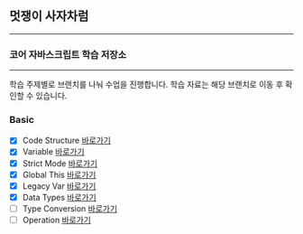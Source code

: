 ## 멋쟁이 사자차럼

---

### 코어 자바스크립트 학습 저장소

---

학습 주제별로 브랜치를 나눠 수업을 진행합니다.
학습 자료는 해당 브랜치로 이동 후 확인할 수 있습니다.

### Basic

- [x] Code Structure [바로가기](https://github.com/gofla1996/corejs/blob/main/client/chapter/core/01.codeStructure.js)
- [x] Variable [바로가기](https://github.com/gofla1996/corejs/blob/main/client/chapter/core/02.variables.js)
- [x] Strict Mode [바로가기](https://github.com/gofla1996/corejs/blob/01.core/client/chapter/core/03.strictMode.js)
- [x] Global This [바로가기](https://github.com/gofla1996/corejs/blob/01.core/client/chapter/core/04.globalThis.js)
- [x] Legacy Var [바로가기](https://github.com/gofla1996/corejs/blob/main/client/chapter/core/05.ㅣlegacyVar.js)
- [x] Data Types [바로가기](https://github.com/gofla1996/corejs/blob/01.core/client/chapter/core/06.dataTypes.js)
- [ ] Type Conversion [바로가기](https://github.com/gofla1996/corejs/blob/01.core/client/chapter/core/07.typeConversion.js)
- [ ] Operation [바로가기](https://github.com/gofla1996/corejs/blob/01.core/client/chapter/core/08-1.operation.js)
